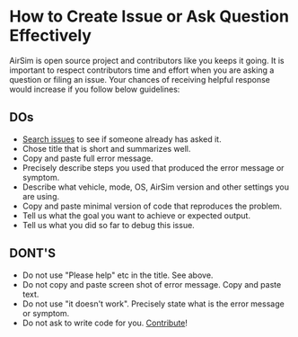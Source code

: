 # How to Create Issue or Ask Question Effectively

AirSim is open source project and contributors like you keeps it going. It is important to respect contributors time and effort when you are asking a question or filing an issue. Your chances of receiving helpful response would increase if you follow below guidelines:

## DOs

* [Search issues](https://github.com/Microsoft/AirSim/issues?utf8=%E2%9C%93&q=is%3Aissue) to see if someone already has asked it.
* Chose title that is short and summarizes well. 
* Copy and paste full error message.
* Precisely describe steps you used that produced the error message or symptom.
* Describe what vehicle, mode, OS, AirSim version and other settings you are using.
* Copy and paste minimal version of code that reproduces the problem.
* Tell us what the goal you want to achieve or expected output.
* Tell us what you did so far to debug this issue.

## DONT'S

* Do not use "Please help" etc in the title. See above.
* Do not copy and paste screen shot of error message. Copy and paste text.
* Do not use "it doesn't work". Precisely state what is the error message or symptom.
* Do not ask to write code for you. [Contribute](https://github.com/Microsoft/AirSim/blob/master/docs/contributing.md)!



